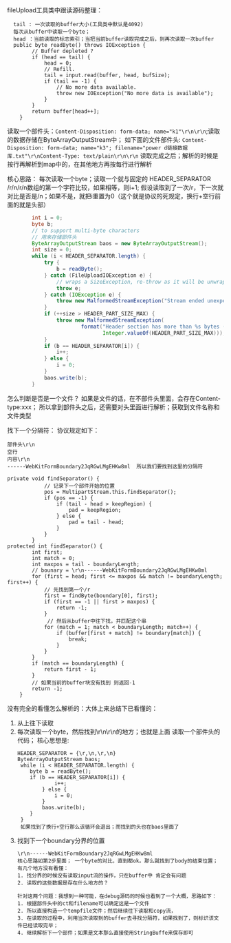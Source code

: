 fileUpload工具类中跟读源码整理：
```
  tail : 一次读取的buffer大小(工具类中默认是4092)
  每次从buffer中读取一个byte；
  head ：当前读取的标志索引；当把当前buffer读取完成之后，则再次读取一次buffer
  public byte readByte() throws IOException {
        // Buffer depleted ?
        if (head == tail) {
            head = 0;
            // Refill.
            tail = input.read(buffer, head, bufSize);
            if (tail == -1) {
                // No more data available.
                throw new IOException("No more data is available");
            }
        }
        return buffer[head++];
    }
```
读取一个部件头：`Content-Disposition: form-data; name="k1"\r\n\r\n`;读取的数据存储在ByteArrayOutputStream中；
如下面的文件部件头:
`Content-Disposition: form-data; name="k3"; filename="power d链接数据库.txt"\r\nContent-Type: text/plain\r\n\r\n`
读取完成之后；解析的时候是按行再解析到map中的，在其他地方再按每行进行解析

核心思路：
    每次读取一个byte；读取一个就与固定的 HEADER_SEPARATOR /r/n/r/n数组的第一个字符比较，如果相等，则i+1;
    假设读取到了一次/r，下一次就对比是否是/n；如果不是，就把i重置为0（这个就是协议的死规定，换行+空行前面的就是头部）

```java
        int i = 0;
        byte b;
        // to support multi-byte characters
        // 用来存储部件头
        ByteArrayOutputStream baos = new ByteArrayOutputStream();
        int size = 0;
        while (i < HEADER_SEPARATOR.length) {
            try {
                b = readByte();
            } catch (FileUploadIOException e) {
                // wraps a SizeException, re-throw as it will be unwrapped later
                throw e;
            } catch (IOException e) {
                throw new MalformedStreamException("Stream ended unexpectedly");
            }
            if (++size > HEADER_PART_SIZE_MAX) {
                throw new MalformedStreamException(
                        format("Header section has more than %s bytes (maybe it is not properly terminated)",
                               Integer.valueOf(HEADER_PART_SIZE_MAX)));
            }
            if (b == HEADER_SEPARATOR[i]) {
                i++;
            } else {
                i = 0;
            }
            baos.write(b);
        }
```

怎么判断是否是一个文件？
    如果是文件的话，在不部件头里面，会存在Content-type:xxx；
    所以拿到部件头之后，还需要对头里面进行解析；获取到文件名称和文件类型

找下一个分隔符：
协议规定如下：
```
部件头\r\n
空行
内容\r\n
------WebKitFormBoundary2JqRGwLMgEHKw8ml  所以我们要找到这里的分隔符
```
```
private void findSeparator() {
            // 记录下一个部件开始的位置
            pos = MultipartStream.this.findSeparator();
            if (pos == -1) {
                if (tail - head > keepRegion) {
                    pad = keepRegion;
                } else {
                    pad = tail - head;
                }
            }
        }
protected int findSeparator() {
        int first;
        int match = 0;
        int maxpos = tail - boundaryLength;
        // bounary = \r\n------WebKitFormBoundary2JqRGwLMgEHKw8ml
        for (first = head; first <= maxpos && match != boundaryLength; first++) {
            // 先找到第一个/r
            first = findByte(boundary[0], first);
            if (first == -1 || first > maxpos) {
                return -1;
            }
             // 然后从buffer中往下找，并匹配这个串
            for (match = 1; match < boundaryLength; match++) {
                if (buffer[first + match] != boundary[match]) {
                    break;
                }
            }
        }
        if (match == boundaryLength) {
            return first - 1;
        }
        // 如果当前的buffer块没有找到 则返回-1
        return -1;
    }
```

没有完全的看懂怎么解析的：大体上来总结下已看懂的：

1. 从上往下读取
2. 每次读取一个byte，然后找到\r\n\r\n的地方；也就是上面 读取一个部件头的代码；
    核心思想是:
    ```
    HEADER_SEPARATOR = {\r,\n,\r,\n}
    ByteArrayOutputStream baos;
     while (i < HEADER_SEPARATOR.length) {
        byte b = readByte();
        if (b == HEADER_SEPARATOR[i]) {
                i++;
            } else {
                i = 0;
            }
            baos.write(b);
        }
     }
     如果找到了换行+空行那么该循环会退出；而找到的头也在baos里面了
    ```
3. 找到下一个boundary分界的位置
    ```
    \r\n------WebKitFormBoundary2JqRGwLMgEHKw8ml
    核心思路如第2步里面； 一个byte的对比，直到都ok。那么就找到了body的结束位置；
    有几个地方没有看懂：
    1. 找分界的时候没有读取input流的操作，只在buffer中 肯定会有问题
    2. 读取的这些数据是存在什么地方的？

    针对这两个问题：我想到一种可能，在debug源码的时候也看到了一个大概，思路如下：
    1. 根据部件头中的ct和filename可以确定这是一个文件
    2. 所以直接构造一个tempfile文件；然后继续往下读取和copy流，
    3. 在读取的过程中，利用当次读取到的buffer去寻找分隔符，如果找到了，则标识该文件已经读取完毕；
    4. 继续解析下一个部件；如果是文本那么直接使用StringBuffe来保存即可
    ````